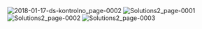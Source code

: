 ![2018-01-17-ds-kontrolno_page-0002](https://user-images.githubusercontent.com/64347529/131260192-a3ff02e1-f214-4fd5-8edf-d4848c15943c.jpg)
![Solutions2_page-0001](https://user-images.githubusercontent.com/64347529/131260581-85ed0780-9cbe-4c79-8749-9bfacf6522c0.jpg)
![Solutions2_page-0002](https://user-images.githubusercontent.com/64347529/131260584-b52ca111-6fb5-44ee-8389-dc7adf871c8e.jpg)
![Solutions2_page-0003](https://user-images.githubusercontent.com/64347529/131260586-657cd258-cb4e-46ad-9dba-0cabdc6be7fc.jpg)
